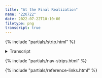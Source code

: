```yaml
---
title: "At the Final Realization"
name: "220722"
date: 2022-07-22T10:10:00
filetype: png
transcript: true
---
```


{% include "partials/strip.html" %}

<details closed>
<summary>Transcript</summary>

## {{ title }}
<small>*Published on {{ page.date.toDateString() }}*</small>

### Panel One 
**PIGGINS IN A NUETRAL SETTING, NO BACKGROUND; COULD BE ANYWHERE**  
PIGGINS Ponders, standing with one hand holding his sweet tobacco twist, the other on his chin. His white T-shirt shows the outline of a heart.  

**PIGGINS ([about Piggins][p]):**  
Do we gotta destroy everything before we can have anything?

### Panel Two
T-shirt shows the outline of an indifferent face in the smiley face-style.  

**PIGGINS**  
…And it took this long?

### Panel Three
T-shirt shows the text ‘NO!’

**PIGGINS**  
Seems like it.
  
{% include "partials/reference-links.html" %}

</details>

{% include "partials/nav-strips.html" %}

{% include "partials/reference-links.html" %}
